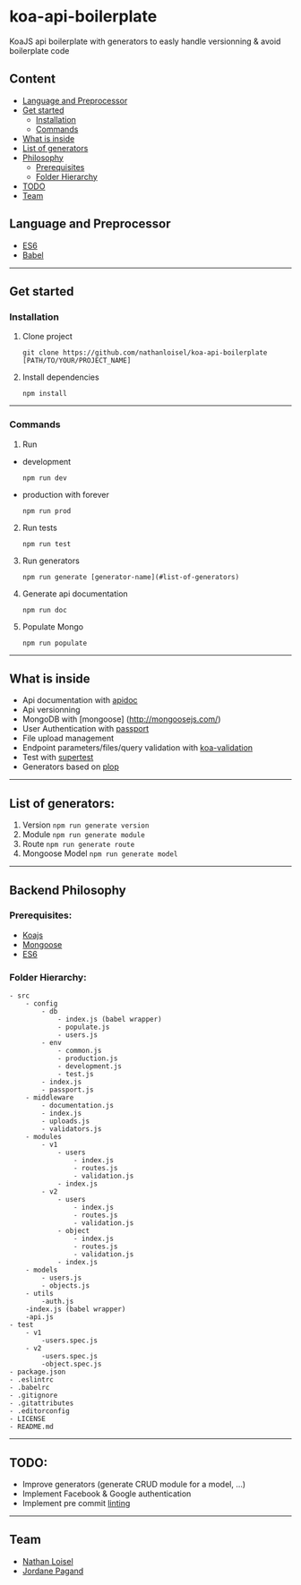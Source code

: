 # koa-api-boilerplate
KoaJS api boilerplate with generators to easly handle versionning &amp; avoid boilerplate code


## Content
- [Language and Preprocessor](#language-and-preprocessor)
- [Get started](#get-started)
    - [Installation](#installation)
    - [Commands](#commands)
- [What is inside](#what-is-inside)
- [List of generators](#list-of-generators)
- [Philosophy](#philosophy)
    - [Prerequisites](#prerequisites)
    - [Folder Hierarchy](#folder-hierarchy)
- [TODO](#todo)
- [Team](#team)

## Language and Preprocessor
* [ES6](http://es6-features.org)
* [Babel](https://babeljs.io/)

---

## Get started

### Installation

1. Clone project
    ```
    git clone https://github.com/nathanloisel/koa-api-boilerplate [PATH/TO/YOUR/PROJECT_NAME]
    ```
2. Install dependencies
    ```
    npm install
    ```

---

### Commands

1. Run
- development
    ```
    npm run dev
    ```
- production with forever
    ```
    npm run prod
    ```

2. Run tests
    ```
    npm run test
    ```

3. Run generators
    ```
    npm run generate [generator-name](#list-of-generators)
    ```

4. Generate api documentation
    ```
    npm run doc
    ```

5. Populate Mongo
    ```
    npm run populate
    ```

---

## What is inside
- Api documentation with [apidoc](http://apidocjs.com/)
- Api versionning
- MongoDB with [mongoose] (http://mongoosejs.com/)
- User Authentication with [passport](http://passportjs.org/)
- File upload management
- Endpoint parameters/files/query validation with [koa-validation](https://koa-validation.readme.io/)
- Test with [supertest](https://github.com/visionmedia/supertest)
- Generators based on [plop](https://github.com/amwmedia/plop)

---

## List of generators:
1. Version
`npm run generate version`
2. Module
`npm run generate module`
3. Route
`npm run generate route`
4. Mongoose Model
`npm run generate model`

---

## Backend Philosophy

### Prerequisites:
- [Koajs](http://koajs.com/)
- [Mongoose](http://mongoosejs.com/)
- [ES6](http://ccoenraets.github.io/es6-tutorial/)

### Folder Hierarchy:
    - src
        - config
            - db
                - index.js (babel wrapper)
                - populate.js
                - users.js
            - env
                - common.js
                - production.js
                - development.js
                - test.js
            - index.js
            - passport.js
        - middleware
            - documentation.js
            - index.js
            - uploads.js
            - validators.js
        - modules
            - v1
                - users
                    - index.js
                    - routes.js
                    - validation.js
                - index.js
            - v2
                - users
                    - index.js
                    - routes.js
                    - validation.js
                - object
                    - index.js
                    - routes.js
                    - validation.js
                - index.js
        - models
            - users.js
            - objects.js
        - utils
            -auth.js
        -index.js (babel wrapper)
        -api.js
    - test
        - v1
            -users.spec.js
        - v2
            -users.spec.js
            -object.spec.js
    - package.json
    - .eslintrc
    - .babelrc
    - .gitignore
    - .gitattributes
    - .editorconfig
    - LICENSE
    - README.md

---

## TODO:
- Improve generators (generate CRUD module for a model, ...)
- Implement Facebook & Google authentication
- Implement pre commit [linting](https://github.com/typicode/husky)

---

## Team
* [Nathan Loisel](https://github.com/nathanloisel)
* [Jordane Pagand](https://github.com/jpagand)
